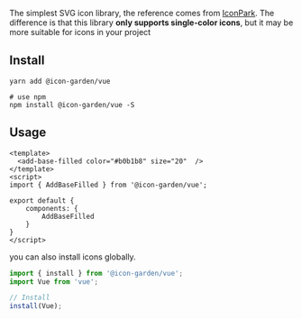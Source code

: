 

The simplest SVG icon library, the reference comes from [IconPark](https://github.com/bytedance/IconPark).
The difference is that this library **only supports single-color icons**, but it may be more suitable for icons in your project

## Install

```
yarn add @icon-garden/vue

# use npm
npm install @icon-garden/vue -S
```

## Usage

```vue
<template>
  <add-base-filled color="#b0b1b8" size="20"  />
</template>
<script>
import { AddBaseFilled } from '@icon-garden/vue';

export default {
    components: {
        AddBaseFilled
    }
}
</script>

```

you can also install icons globally.

```typescript
import { install } from '@icon-garden/vue';
import Vue from 'vue';

// Install
install(Vue);
```
